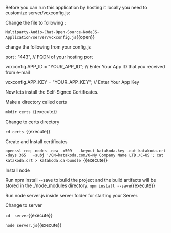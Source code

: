 Before you can run this application by hosting it locally you need to customize server/vcxconfig.js:

Change the file to following :

`Multiparty-Audio-Chat-Open-Source-NodeJS-Application/server/vcxconfig.js`{{open}}

change the following from your config.js

port  : "443",  // FQDN of  your hosting port

vcxconfig.APP_ID      = "YOUR_APP_ID"; 
 // Enter Your App ID that you received from e-mail

vcxconfig.APP_KEY     = "YOUR_APP_KEY"; 
// Enter Your App Key




Now lets install the Self-Signed Certificates.

Make a directory called certs

`mkdir certs `{{execute}}

Change to certs directory

`cd certs `{{execute}}

Create and Install certificates 

`openssl req -nodes -new -x509   -keyout katakoda.key -out katakoda.crt   -days 365   -subj '/CN=katakoda.com/O=My Company Name LTD./C=US'; cat katakoda.crt > katakoda.ca-bundle `{{execute}} 


Install node 

Run npm install --save to build the project and the build artifacts will be stored in the ./node_modules directory.
`npm install --save`{{execute}}

Run node server.js inside server folder for starting your Server.

Change to server

`cd  server`{{execute}}

`node server.js`{{execute}}
